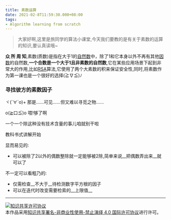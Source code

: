 ```yaml
---
title: 素数运算
date: 2021-02-8T11:59:30.000+08:00
tags: 
- Algorithm learning from scratch
---
```


> 大家好啊,这里是旅同学的算法小课堂,今天我们要教的是有关于素数的运算的知识,要认真读哦~

__众 所 周 知__,素数(质数)是指在大于1的[自然数](https://baike.baidu.com/item/自然数/385394)中，除了1和它本身以外不再有其他[因数](https://baike.baidu.com/item/因数/9539111)的自然数,__一个合数是一个大于1且非素数的自然数__,它在某些应用场景下起到非常大的作用,比如[RSA](https://baike.baidu.com/item/RSA%E7%AE%97%E6%B3%95/263310)算法,它使用了两个大素数的积来保证安全性,同时,将素数作为第一课也是一个很好的选择(≧∇≦)ﾉ

### 寻找彼方的素数因子

ヾ(´∀`o)+	那是......可见......但又难以寻觅之物......

o(≧口≦)o	喂!够了啊

一个一个除这种没有技术含量的事儿咱就别干啦

教科书式讲解开始

显而易见的:

- 可以被除了2以外的偶数整除就一定能够被2除,简单来说__把偶数弄出来__就可以了

不一定可以看粗乃的:

- 仅需检查__不大于__待检测数字平方根的因子
- 可以在迭代时改变需要检索的__上限值__


***

<a rel="license" href="http://creativecommons.org/licenses/by-nc-nd/4.0/"><img alt="知识共享许可协议" style="border-width:0" src="https://i.creativecommons.org/l/by-nc-nd/4.0/88x31.png" /></a><br />本作品采用<a rel="license" href="http://creativecommons.org/licenses/by-nc-nd/4.0/">知识共享署名-非商业性使用-禁止演绎 4.0 国际许可协议</a>进行许可。